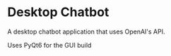 <h1>Desktop Chatbot</h1>
<p>A desktop chatbot application that uses OpenAI's API.</p>
<p>Uses PyQt6 for the GUI build</p>
